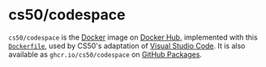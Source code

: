 # cs50/codespace

`cs50/codespace` is the [Docker](../../docker) image on [Docker Hub](https://hub.docker.com/r/cs50/codespace), implemented with this [`Dockerfile`](https://github.com/cs50/codespace/blob/main/Dockerfile), used by CS50's adaptation of [Visual Studio Code](/code/). It is also available as `ghcr.io/cs50/codespace` on [GitHub Packages](https://github.com/cs50/codespace/pkgs/container/codespace).
